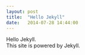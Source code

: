 ```yaml
---
layout: post
title:  "Hello Jekyll"
date:   2014-07-28 14:44:00
---
```


Hello Jekyll.  
This site is powered by Jekyll.